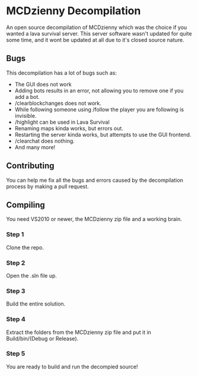 # MCDzienny Decompilation
An open source decompilation of MCDzienny which was the choice if you wanted a lava survival server. This server software wasn't updated for quite some time, and it wont be updated at all due to it's closed source nature.

## Bugs
This decompilation has a lot of bugs such as:
* The GUI does not work
* Adding bots results in an error, not allowing you to remove one if you add a bot.
* /clearblockchanges does not work.
* While following someone using /follow the player you are following is invisible.
* /highlight can be used in Lava Survival
* Renaming maps kinda works, but errors out.
* Restarting the server kinda works, but attempts to use the GUI frontend.
* /clearchat does nothing.
* And many more!

## Contributing

You can help me fix all the bugs and errors caused by the decompilation process by making a pull request.

## Compiling
You need VS2010 or newer, the MCDzienny zip file and a working brain.

### Step 1
Clone the repo.

### Step 2
Open the .sln file up.

### Step 3
Build the entire solution.

### Step 4
Extract the folders from the MCDzienny zip file and put it in Build/bin/(Debug or Release).

### Step 5
You are ready to build and run the decompied source!
